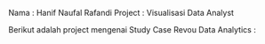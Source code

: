 Nama : Hanif Naufal Rafandi
Project : Visualisasi Data Analyst

Berikut adalah project mengenai Study Case Revou Data Analytics :
